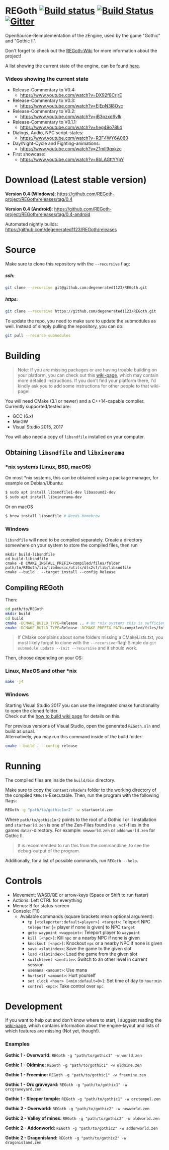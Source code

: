# REGoth [![Build status](https://ci.appveyor.com/api/projects/status/50yputp2qe764sg2/branch/master?svg=true)](https://ci.appveyor.com/project/degenerated1123/regoth) [![Build Status](https://travis-ci.org/REGoth-project/REGoth.svg?branch=master)](https://travis-ci.org/REGoth-project/REGoth) [![Gitter](https://badges.gitter.im/Join%20Chat.svg)](https://gitter.im/REGoth/Lobby)
OpenSource-Reimplementation of the zEngine, used by the game "Gothic" and "Gothic II".

Don't forget to check out the [REGoth-Wiki](../../wiki) for more information about the project!

A list showing the current state of the engine, can be found [here](../../wiki/state).

### Videos showing the current state
* Release-Commentary to V0.4:
   * https://www.youtube.com/watch?v=DX92f8CrjrE
* Release-Commentary to V0.3:
   * https://www.youtube.com/watch?v=EjEpN3I8Ovc
* Release-Commentary to V0.2:
   * https://www.youtube.com/watch?v=jB3pzxd6vIk
* Release-Commentary to V0.1.1:
   * https://www.youtube.com/watch?v=heg49o78Ii4
* Dialogs, Audio, NPC script-states:
   * https://www.youtube.com/watch?v=R3F4WY6A060
* Day/Night-Cycle and Fighting-animations: 
   * https://www.youtube.com/watch?v=Z1mlI9qxkzc
* First showcase: 
   * https://www.youtube.com/watch?v=8bLAGttYYpY

# Download (Latest stable version)

**Version 0.4 (Windows)**: https://github.com/REGoth-project/REGoth/releases/tag/0.4

**Version 0.4 (Android)**: https://github.com/REGoth-project/REGoth/releases/tag/0.4-android

Automated nightly builds: https://github.com/degenerated1123/REGoth/releases

# Source
Make sure to clone this repository with the `--recursive` flag:

##### ssh:
```sh
git clone --recursive git@github.com:degenerated1123/REGoth.git
```

##### https:
```sh
git clone --recursive https://github.com/degenerated1123/REGoth.git
```

To update the repo, you need to make sure to update the submodules as well. Instead of simply pulling the repository, you can do:
```sh
git pull --recurse-submodules
```

# Building

> Note: If you are missing packages or are having trouble building on your platform, you can check out this [wiki-page](../../wiki/how-to-build), which may contain more detailed instructions.
> If you don't find your platform there, I'd kindly ask you to add some instructions for other people to that wiki-page!

You will need CMake (3.1 or newer) and a C++14-capable compiler.
Currently supported/tested are:
 - GCC (6.x)
 - MinGW
 - Visual Studio 2015, 2017

You will also need a copy of `libsndfile` installed on your computer.

## Obtaining `libsndfile` and `libxinerama`

### *nix systems (Linux, BSD, macOS)
On most *nix systems, this can be obtained using a package manager, for example on Debian/Ubuntu:

```sh
$ sudo apt install libsndfile1-dev libasound2-dev
$ sudo apt install libxinerama-dev
```

Or on macOS

```sh
$ brew install libsndfile # Needs Homebrew
```

### Windows
`libsndfile` will need to be compiled separately. Create a directory somewhere on your system to store the compiled files, then run

    mkdir build-libsndfile
    cd build-libsndfile
    cmake -D CMAKE_INSTALL_PREFIX=compiled/files/folder path/to/REGoth/lib/libdmusic/utils/dls2sf/lib/libsndfile
    cmake --build . --target install --config Release

## Compiling REGoth

Then:
```sh
cd path/to/REGoth
mkdir build
cd build
cmake -DCMAKE_BUILD_TYPE=Release .. # On *nix systems this is sufficient
cmake -DCMAKE_BUILD_TYPE=Release -DCMAKE_PREFIX_PATH=compiled/files/folder .. # On Windows
```
> If CMake complains about some folders missing a CMakeLists.txt, you most likely forgot to clone with the `--recursive`-flag!
> Simple do `git submodule update --init --recursive` and it should work.


Then, choose depending on your OS:

### Linux, MacOS and other *nix
```sh
make -j4
```

### Windows
Starting Visual Studio 2017 you can use the integrated cmake functionality to open the cloned folder.  
Check out the [how to build wiki page](../../wiki/how-to-build) for details on this.

For previous versions of Visual Studio, open the generated `REGoth.sln` and build as usual.  
Alternatively, you may run this command inside of the build folder:
```sh
cmake --build . --config release
```



# Running
The compiled files are inside the `build/bin` directory.

Make sure to copy the `content/shaders` folder to the working directory of the compiled `REGoth`-Executable.
Then, run the program with the following flags:
```sh
REGoth -g "path/to/gothic1or2" -w startworld.zen
```

Where `path/to/gothic1or2` points to the root of a Gothic I or II installation and `startworld.zen` is one of the Zen-Files found in a `.vdf`-files in the games `data/`-directory. For example: `newworld.zen` or `addonworld.zen` for Gothic II.

> It is recommended to run this from the commandline, to see the debug-output of the program.

Additionally, for a list of possible commands, run `REGoth --help`.

# Controls

 * Movement: WASD/QE or arrow-keys (Space or Shift to run faster)
 * Actions: Left CTRL for everything
 * Menus: B for status-screen
 * Console: F10
   * Available commands (square brackets mean optional argument):
      * `tp [<teleporter:default=player>] <target>`: Teleport NPC `teleporter` (= player if none is given) to NPC `target`
      * `goto waypoint <waypoint>`: Teleport player to `waypoint`
      * `kill [<npc>]`: Kill `npc` or a nearby NPC if none is given
      * `knockout [<npc>]`: Knockout `npc` or a nearby NPC if none is given
      * `save <slotindex>`: Save the game to the given slot
      * `load <slotindex>`: Load the game from the given slot
      * `switchlevel <zenfile>`: Switch to an other level in current session
      * `usemana <amount>`: Use mana
      * `hurtself <amount>`: Hurt yourself
      * `set clock <hour> [<min:default=0>]`: Set time of day to `hour`:`min`
      * `control <npc>`: Take control over `npc`
      
# Development

If you want to help out and don't know where to start, I suggest reading the [wiki-page](../../wiki), which contains information about the engine-layout and lists of which features are missing (Not yet, though!). 

### Examples
**Gothic 1 - Overworld:** `REGoth -g "path/to/gothic1" -w world.zen`

**Gothic 1 - Oldmine:** `REGoth -g "path/to/gothic1" -w oldmine.zen`

**Gothic 1 - Freemine:** `REGoth -g "path/to/gothic1" -w freemine.zen`

**Gothic 1 - Orc graveyard:** `REGoth -g "path/to/gothic1" -w orcgraveyard.zen`

**Gothic 1 - Sleeper temple:** `REGoth -g "path/to/gothic1" -w orctempel.zen`

**Gothic 2 - Overworld:** `REGoth -g "path/to/gothic2" -w newworld.zen`

**Gothic 2 - Valley of mines:** `REGoth -g "path/to/gothic2" -w oldworld.zen`

**Gothic 2 - Addonworld:** `REGoth -g "path/to/gothic2" -w addonworld.zen`

**Gothic 2 - Dragonisland:** `REGoth -g "path/to/gothic2" -w dragonisland.zen`
